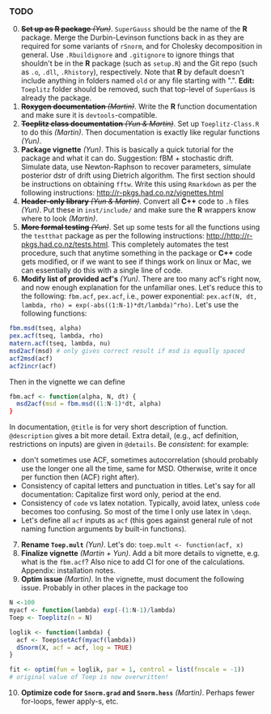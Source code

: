 ### TODO

0. ~~**Set up as R package** *(Yun)*~~.  `SuperGauss` should be the name of the **R** package.  Merge the Durbin-Levinson functions back in as they are required for some variants of `rSnorm`, and for Cholesky decomposition in general.  Use `.Rbuildignore` and `.gitignore` to ignore things that shouldn't be in the **R** package (such as `setup.R`) and the Git repo (such as `.o`, `.dll`, `.Rhistory`), respectively.  Note that **R** by default doesn't include anything in folders named `old` or any file starting with ".". **Edit:** `Toeplitz` folder should be removed, such that top-level of `SuperGaus` is already the package.
0. ~~**Roxygen documentation** *(Martin)*~~.  Write the **R** function documentation and make sure it is `devtools`-compatible.
0. ~~**Toeplitz class documentation** *(Yun & Martin)*~~.  Set up `Toeplitz-Class.R` to do this *(Martin)*.  Then documentation is exactly like regular functions *(Yun)*.
0. **Package vignette** *(Yun)*.  This is basically a quick tutorial for the package and what it can do.  Suggestion: fBM + stochastic drift.  Simulate data, use Newton-Raphson to recover parameters, simulate posterior dstr of drift using Dietrich algorithm.  The first section should be instructions on obtaining `fftw`.  Write this using `Rmarkdown` as per the following instructions: <http://r-pkgs.had.co.nz/vignettes.html>
0. ~~**Header-only library** *(Yun & Martin)*~~.  Convert all **C++** code to `.h` files *(Yun)*.  Put these in `inst/include/` and make sure the **R** wrappers know where to look *(Martin)*. 
0. ~~**More formal testing** *(Yun)*~~.  Set up some tests for all the functions using the `testthat` package as per the following instructions: <http://http://r-pkgs.had.co.nz/tests.html>.  This completely automates the test procedure, such that anytime something in the package or **C++** code gets modified, or if we want to see if things work on linux or Mac, we can essentially do this with a single line of code.
0. **Modify list of provided acf's** *(Yun)*.  There are too many acf's right now, and now enough explanation for the unfamiliar ones.  Let's reduce this to the following: `fbm.acf`, `pex.acf`, i.e., power exponential: `pex.acf(N, dt, lambda, rho) = exp(-abs((1:N-1)*dt/lambda)^rho)`.  Let's use the following functions:
```r
fbm.msd(tseq, alpha)
pex.acf(tseq, lambda, rho)
matern.acf(tseq, lambda, nu)
msd2acf(msd) # only gives correct result if msd is equally spaced
acf2msd(acf)
acf2incr(acf)
```
Then in the vignette we can define
```r
fbm.acf <- function(alpha, N, dt) {
  msd2acf(msd = fbm.msd((1:N-1)*dt, alpha)
}
```
In documentation, `@title` is for very short description of function.  `@description` gives a bit more detail.  Extra detail, (e.g., acf definition, restrictions on inputs) are given in `@details`.  Be *consistent*: for example:
* don't sometimes use ACF, sometimes autocorrelation (should probably use the longer one all the time, same for MSD.  Otherwise, write it once per function then (ACF) right after).  
* Consistency of capital letters and punctuation in titles.  Let's say for all documentation: Capitalize first word only, period at the end.
* Consistency of `code` vs latex notation.  Typically, avoid latex, unless `code` becomes too confusing.  So most of the time I only use latex in `\deqn`.
* Let's define all `acf` inputs as `acf` (this goes against general rule of not naming function arguments by built-in functions).
7. **Rename `Toep.mult`** *(Yun)*.  Let's do: `toep.mult <- function(acf, x)`
0. **Finalize vignette** *(Martin + Yun)*.  Add a bit more details to vignette, e.g. what is the `fbm.acf`?  Also nice to add CI for one of the calculations.  Appendix: installation notes.
0. **Optim issue** *(Martin)*. In the vignette, must document the following issue.  Probably in other places in the package too
```r
N <-100
myacf <- function(lambda) exp(-(1:N-1)/lambda)
Toep <- Toeplitz(n = N)

loglik <- function(lambda) {
  acf <- Toep$setAcf(myacf(lambda))
  dSnorm(X, acf = acf, log = TRUE)
}

fit <- optim(fun = loglik, par = 1, control = list(fnscale = -1))
# original value of Toep is now overwritten!

```
10. **Optimize code for `Snorm.grad` and `Snorm.hess`** *(Martin)*.  Perhaps fewer for-loops, fewer apply-s, etc.
